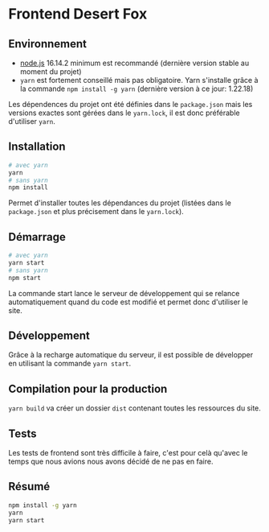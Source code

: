 # Frontend Desert Fox

## Environnement

- [node.js](https://nodejs.org/) 16.14.2 minimum est recommandé (dernière version stable au moment du projet)
- `yarn` est fortement conseillé mais pas obligatoire. Yarn s'installe grâce à la commande `npm install -g yarn` (dernière version à ce jour: 1.22.18)

Les dépendences du projet ont été définies dans le `package.json` mais les versions exactes sont gérées dans le `yarn.lock`, il est donc préférable d'utiliser `yarn`.

## Installation

```bash
# avec yarn
yarn
# sans yarn
npm install
```

Permet d'installer toutes les dépendances du projet (listées dans le `package.json` et plus précisement dans le `yarn.lock`).

## Démarrage

```bash
# avec yarn
yarn start
# sans yarn
npm start
```

La commande start lance le serveur de développement qui se relance automatiquement quand du code est modifié et permet donc d'utiliser le site.

## Développement

Grâce à la recharge automatique du serveur, il est possible de développer en utilisant la commande `yarn start`.

## Compilation pour la production

`yarn build` va créer un dossier `dist` contenant toutes les ressources du site.

## Tests

Les tests de frontend sont très difficile à faire, c'est pour celà qu'avec le temps que nous avions nous avons décidé de ne pas en faire.

## Résumé

```bash
npm install -g yarn
yarn
yarn start
```
